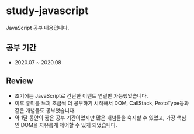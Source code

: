 # study-javascript

JavaScript 공부 내용입니다.

## 공부 기간
- 2020.07 ~ 2020.08

## Review
- 초기에는 JavaScript로 간단한 이벤트 연결만 가능했었습니다.
- 이후 흥미를 느껴 조금씩 더 공부하기 시작해서 DOM, CallStack, ProtoType등과 같은 개념들도 공부했습니다.
- 약 1달 동안의 짧은 공부 기간이었지만 많은 개념들을 숙지할 수 있었고, 가장 핵심인 DOM을 자유롭게 제어할 수 있게 되었습니다. 
